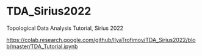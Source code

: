# TDA_Sirius2022
Topological Data Analysis Tutorial, Sirius 2022

https://colab.research.google.com/github/IlyaTrofimov/TDA_Sirius2022/blob/master/TDA_Tutorial.ipynb
